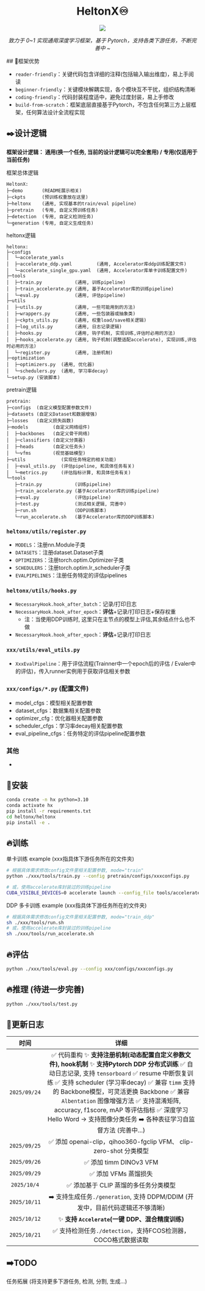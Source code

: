 <div align='center'>
    <h1>HeltonX♾️</h1>
    <img src="https://github.com/Scienthusiasts/heltonx/blob/main/demo/logo.png"/>
    <p><em>致力于 0~1 实现通用深度学习框架，基于 Pytorch，支持各类下游任务，不断完善中 ~</em></p>
</div>
## 🚀框架优势

- `reader-friendly`：关键代码包含详细的注释(包括输入输出维度)，易上手阅读
- `beginner-friendly`：关键模块解耦实现，各个模块互不干扰，组织结构清晰
- `coding-friendly`：代码封装程度适中，避免过度封装，易上手修改
- `build-from-scratch`：框架底层直接基于Pytorch，不包含任何第三方上层框架，任何算法设计全流程实现


## ✒️设计逻辑
**框架设计逻辑： 通用(换一个任务, 当前的设计逻辑可以完全套用) / 专用(仅适用于当前任务)**

框架总体逻辑

```
HeltonX:
├─demo       (README展示相关)
├─ckpts      (预训练权重放在这里)
├─heltonx    (通用, 实现基本的train/eval pipeline)
├─pretrain   (专用, 自定义预训练任务)
├─detection  (专用, 自定义检测任务)
└─generation (专用, 自定义生成任务)
```

heltonx逻辑

```
heltonx:  
├─configs
│  └─accelerate_yamls
│  ├─accelerate_ddp.yaml         (通用, Accelerator库ddp训练配置文件)
│  └─accelerate_single_gpu.yaml  (通用, Accelerator库单卡训练配置文件)
├─tools
│  ├─train.py            (通用, 训练pipeline)
│  ├─train_accelerate.py (通用, 基于Accelerator库的训练pipeline)
│  └─eval.py             (通用, 评估pipeline)
├─utils            
│  ├─utils.py            (通用, 一些可能用到的方法)
│  ├─wrappers.py         (通用, 一些包装器或抽象类)
│  ├─ckpts_utils.py      (通用, 权重load/save相关逻辑)
│  ├─log_utils.py        (通用, 日志记录逻辑)
│  ├─hooks.py            (通用, 钩子机制, 实现训练,评估时必用的方法)
│  ├─hooks_accelerate.py (通用, 钩子机制(调整适配accelerate), 实现训练,评估时必用的方法)
│  └─register.py         (通用, 注册机制)
├─optimization
│  ├─optimizers.py  (通用, 优化器)
│  └─schedulers.py  (通用, 学习率decay)
└─setup.py (安装脚本)
```

pretrain逻辑

```
pretrain:
├─configs  (自定义模型配置参数文件)
├─datasets (自定义Dataset和数据增强)
├─losses   (自定义损失函数)
├─models         (自定义网络组件)
│  ├─backbones   (自定义骨干网络)
│  ├─classifiers (自定义分类器)
│  ├─heads       (自定义任务头)
│  └─vfms        (视觉基础模型)
├─utils             (实现任务特定的相关功能)
│  ├─eval_utils.py  (评估pipeline, 和具体任务有关)
│  └─metrics.py     (评估指标计算, 和具体任务有关)
└─tools    
   ├─train.py            (训练pipeline)
   ├─train_accelerate.py (基于Accelerator库的训练pipeline)
   ├─eval.py             (评估pipeline)
   ├─test.py             (测试相关逻辑, 完善中)
   ├─run.sh              (DDP训练脚本)
   └─run_accelerate.sh   (基于Accelerator库的DDP训练脚本)
```



###  `heltonx/utils/register.py`

- `MODELS`：注册nn.Module子类
- `DATASETS`：注册dataset.Dataset子类
- `OPTIMIZERS`：注册torch.optim.Optimizer子类
- `SCHEDULERS`：注册torch.optim.lr_scheduler子类
- `EVALPIPELINES`：注册任务特定的评估pipelines

### `heltonx/utils/hooks.py`

- `NecessaryHook.hook_after_batch`：记录/打印日志
- `NecessaryHook.hook_after_epoch`：**评估**+记录/打印日志+保存权重
  - 注：当使用DDP训练时, 这里只在主节点的模型上评估,其余结点什么也不做
- `NecessaryHook.hook_after_epoch`：**评估**+记录/打印日志

### `xxx/utils/eval_utils.py`

- `XxxEvalPipeline`：用于评估流程(Trainner中一个epoch后的评估 / Evaler中的评估)，传入runner实例用于获取评估相关参数

### `xxx/configs/*.py`  (配置文件)

- model_cfgs：模型相关配置参数
- dataset_cfgs：数据集相关配置参数
- optimizer_cfg：优化器相关配置参数
- scheduler_cfgs：学习率decay相关配置参数
- eval_pipeline_cfgs：任务特定的评估pipeline配置参数

### 其他

- 



## 🔧安装

```bash
conda create -n hx python=3.10
conda activate hx
pip install -r requirements.txt
cd heltonx/heltonx
pip install -e .
```




## 🔥训练

单卡训练 example (xxx指具体下游任务所在的文件夹)

```bash
# 根据具体需求修改config文件里相关配置参数, mode="train"
python ./xxx/tools/train.py --config pretrain/configs/xxxconfigs.py

# 或，使用accelerate库封装过的训练pipeline
CUDA_VISIBLE_DEVICES=0 accelerate launch --config_file tools/accelerate_single_gpu.yaml tools/train_accelerate.py --config xxx/configs/xxxconfigs.py
```

DDP 多卡训练 example (xxx指具体下游任务所在的文件夹)

```bash
# 根据具体需求修改config文件里相关配置参数, mode="train_ddp"
sh ./xxx/tools/run.sh
# 或，使用accelerate库封装过的训练pipeline
sh ./xxx/tools/run_accelerate.sh
```



## 🔥评估

```bash
python ./xxx/tools/eval.py --config xxx/configs/xxxconfigs.py
```



## 🔥推理 (待进一步完善)

```bash
python ./xxx/tools/test.py 
```





## 📃更新日志
|     时间     |                             详细                             |
| :----------: | :----------------------------------------------------------: |
| `2025/09/24` | ✅ 代码重构  ✨ **支持注册机制(动态配置自定义参数文件), hook机制**  ✨ **支持Pytorch DDP 分布式训练**  ✅ 自动日志记录, 支持 `tensorboard`  ✅ resume 中断恢复训练  ✅ 支持 scheduler (学习率decay)  ✅ 兼容 `timm` 支持的 Backbone模型，可灵活更换 Backbone  ✅ 兼容 `Albentation` 图像增强方法  ✅ 支持混淆矩阵, accuracy, f1score, mAP 等评估指标  ✅ 深度学习 Hello Word -> 支持图像分类任务  ➡️ 各种表征学习自监督方法 (完善中...) |
| `2025/09/25` | ✅ 添加 openai-clip，qihoo360-fgclip VFM、 clip-zero-shot 分类模型 |
| `2025/09/26` |                    ✅ 添加 timm DINOv3 VFM                    |
| `2025/09/29` |                     ✅ 添加 VFMs 蒸馏损失                     |
| `2025/10/4`  |             ✅ 添加基于 CLIP 蒸馏的多任务分类模型             |
| `2025/10/11` | ➡️ 支持生成任务`./generation`, 支持 DDPM/DDIM (开发中，目前代码逻辑还不够清晰) |
| `2025/10/12` |       ✨ **支持 `Accelerate`(一键 DDP、混合精度训练)**        |
| `2025/10/21` | ✅ 支持检测任务`./detection`，支持FCOS检测器，COCO格式数据读取 |



## ➡️TODO
任务拓展 (将支持更多下游任务, 检测, 分割, 生成...)

